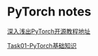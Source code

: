 # PyTorch notes

[深入浅出PyTorch开源教程地址](https://datawhalechina.github.io/thorough-pytorch/index.html)

[Task01-PyTorch基础知识](https://github.com/HeGanjie/PyTorch-notes/blob/main/task1_note.md)